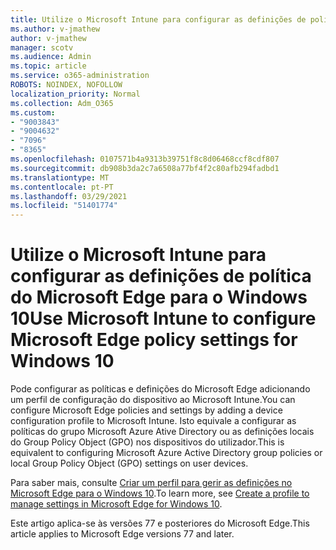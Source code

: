 ```yaml
---
title: Utilize o Microsoft Intune para configurar as definições de política do Microsoft Edge para o Windows 10
ms.author: v-jmathew
author: v-jmathew
manager: scotv
ms.audience: Admin
ms.topic: article
ms.service: o365-administration
ROBOTS: NOINDEX, NOFOLLOW
localization_priority: Normal
ms.collection: Adm_O365
ms.custom:
- "9003843"
- "9004632"
- "7096"
- "8365"
ms.openlocfilehash: 0107571b4a9313b39751f8c8d06468ccf8cdf807
ms.sourcegitcommit: db908b3da2c7a6508a77bf4f2c80afb294fadbd1
ms.translationtype: MT
ms.contentlocale: pt-PT
ms.lasthandoff: 03/29/2021
ms.locfileid: "51401774"
---
```

# <a name="use-microsoft-intune-to-configure-microsoft-edge-policy-settings-for-windows-10"></a><span data-ttu-id="8d028-102">Utilize o Microsoft Intune para configurar as definições de política do Microsoft Edge para o Windows 10</span><span class="sxs-lookup"><span data-stu-id="8d028-102">Use Microsoft Intune to configure Microsoft Edge policy settings for Windows 10</span></span>

<span data-ttu-id="8d028-103">Pode configurar as políticas e definições do Microsoft Edge adicionando um perfil de configuração do dispositivo ao Microsoft Intune.</span><span class="sxs-lookup"><span data-stu-id="8d028-103">You can configure Microsoft Edge policies and settings by adding a device configuration profile to Microsoft Intune.</span></span> <span data-ttu-id="8d028-104">Isto equivale a configurar as políticas do grupo Microsoft Azure Ative Directory ou as definições locais do Group Policy Object (GPO) nos dispositivos do utilizador.</span><span class="sxs-lookup"><span data-stu-id="8d028-104">This is equivalent to configuring Microsoft Azure Active Directory group policies or local Group Policy Object (GPO) settings on user devices.</span></span>

<span data-ttu-id="8d028-105">Para saber mais, consulte [Criar um perfil para gerir as definições no Microsoft Edge para o Windows 10](https://go.microsoft.com/fwlink/?linkid=2133700).</span><span class="sxs-lookup"><span data-stu-id="8d028-105">To learn more, see [Create a profile to manage settings in Microsoft Edge for Windows 10](https://go.microsoft.com/fwlink/?linkid=2133700).</span></span>

<span data-ttu-id="8d028-106">Este artigo aplica-se às versões 77 e posteriores do Microsoft Edge.</span><span class="sxs-lookup"><span data-stu-id="8d028-106">This article applies to Microsoft Edge versions 77 and later.</span></span>
